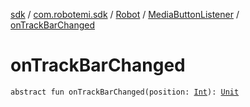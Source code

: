 [sdk](../../../index.md) / [com.robotemi.sdk](../../index.md) / [Robot](../index.md) / [MediaButtonListener](index.md) / [onTrackBarChanged](./on-track-bar-changed.md)

# onTrackBarChanged

`abstract fun onTrackBarChanged(position: `[`Int`](https://kotlinlang.org/api/latest/jvm/stdlib/kotlin/-int/index.html)`): `[`Unit`](https://kotlinlang.org/api/latest/jvm/stdlib/kotlin/-unit/index.html)